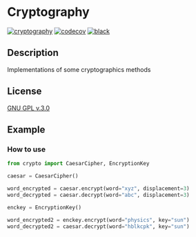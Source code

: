 # Cryptography

[![cryptography](https://github.com/jvscursulim/cryptography/actions/workflows/ci.yaml/badge.svg?branch=master)](https://github.com/jvscursulim/cryptography/actions/workflows/ci.yaml)
[![codecov](https://codecov.io/gh/jvscursulim/cryptography/branch/master/graph/badge.svg?token=Y65L2MLO25)](https://codecov.io/gh/jvscursulim/cryptography)
[![black](https://img.shields.io/badge/code%20style-black-000000.svg)](https://github.com/psf/black)

## Description

Implementations of some cryptographics methods

## License

[GNU GPL v.3.0](https://github.com/jvscursulim/cryptography/LICENSE)

## Example

### How to use

```python
from crypto import CaesarCipher, EncryptionKey

caesar = CaesarCipher()

word_encrypted = caesar.encrypt(word="xyz", displacement=3)
word_decrypted = caesar.decrypt(word="abc", displacement=3)

enckey = EncryptionKey()

word_encrypted2 = enckey.encrypt(word="physics", key="sun")
word_decrypted2 = caesar.decrypt(word="hblkcpk", key="sun")
```
